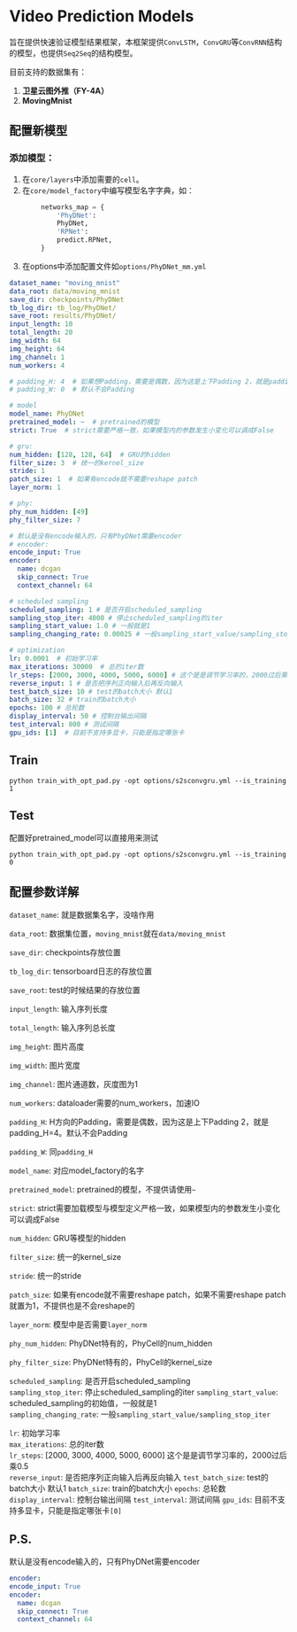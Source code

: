 # Video Prediction Models
旨在提供快速验证模型结果框架，本框架提供`ConvLSTM`，`ConvGRU`等`ConvRNN`结构的模型，也提供`Seq2Seq`的结构模型。  

目前支持的数据集有：
1. **卫星云图外推（FY-4A）**
2. **MovingMnist**

## 配置新模型

### 添加模型：

1. 在`core/layers`中添加需要的`cell`。  
2. 在`core/model_factory`中编写模型名字字典，如：


``` python
        networks_map = {
            'PhyDNet':
            PhyDNet,
            'RPNet':
            predict.RPNet,
        }
```

3. 在options中添加配置文件如`options/PhyDNet_mm.yml`
``` yml
dataset_name: "moving_mnist"
data_root: data/moving_mnist
save_dir: checkpoints/PhyDNet
tb_log_dir: tb_log/PhyDNet/
save_root: results/PhyDNet/
input_length: 10
total_length: 20
img_width: 64
img_height: 64
img_channel: 1
num_workers: 4

# padding_H: 4  # 如果想Padding，需要是偶数，因为这是上下Padding 2，就是padding_H=4
# padding_W: 0  # 默认不会Padding

# model
model_name: PhyDNet
pretrained_model: ~  # pretrained的模型
strict: True  # strict需要严格一致，如果模型内的参数发生小变化可以调成False

# gru:
num_hidden: [128, 128, 64]  # GRU的hidden
filter_size: 3  # 统一的kernel_size
stride: 1
patch_size: 1  # 如果有encode就不需要reshape patch
layer_norm: 1

# phy:
phy_num_hidden: [49]
phy_filter_size: 7

# 默认是没有encode输入的，只有PhyDNet需要encoder
# encoder:
encode_input: True
encoder:
  name: dcgan
  skip_connect: True
  context_channel: 64

# scheduled sampling
scheduled_sampling: 1 # 是否开启scheduled_sampling
sampling_stop_iter: 4000 # 停止scheduled_sampling的iter
sampling_start_value: 1.0 # 一般就是1
sampling_changing_rate: 0.00025 # 一般sampling_start_value/sampling_stop_iter

# optimization
lr: 0.0001  # 初始学习率
max_iterations: 30000  # 总的iter数
lr_steps: [2000, 3000, 4000, 5000, 6000] # 这个是是调节学习率的，2000过后乘0.5
reverse_input: 1 # 是否把序列正向输入后再反向输入
test_batch_size: 10 # test的batch大小 默认1
batch_size: 32 # train的batch大小
epochs: 100 # 总轮数
display_interval: 50 # 控制台输出间隔
test_interval: 800 # 测试间隔
gpu_ids: [1]  # 目前不支持多显卡，只能是指定哪张卡
```


## Train
```
python train_with_opt_pad.py -opt options/s2sconvgru.yml --is_training 1
```


## Test
配置好pretrained_model可以直接用来测试
```
python train_with_opt_pad.py -opt options/s2sconvgru.yml --is_training 0
```


## 配置参数详解

`dataset_name`: 就是数据集名字，没啥作用  

`data_root`: 数据集位置，`moving_mnist`就在`data/moving_mnist`  

`save_dir`: checkpoints存放位置  

`tb_log_dir`: tensorboard日志的存放位置  

`save_root`: test的时候结果的存放位置  

`input_length`: 输入序列长度  

`total_length`: 输入序列总长度  

`img_height`: 图片高度  

`img_width`: 图片宽度  

`img_channel`: 图片通道数，灰度图为1

`num_workers`: dataloader需要的num_workers，加速IO  

`padding_H`: H方向的Padding，需要是偶数，因为这是上下Padding 2，就是padding_H=4。默认不会Padding  

`padding_W`: 同`padding_H`  

`model_name`: 对应model_factory的名字  

`pretrained_model`: pretrained的模型，不提供请使用`~`  

`strict`: strict需要加载模型与模型定义严格一致，如果模型内的参数发生小变化可以调成False   

`num_hidden`: GRU等模型的hidden  

`filter_size`: 统一的kernel_size  

`stride`: 统一的stride  

`patch_size`: 如果有encode就不需要reshape patch，如果不需要reshape patch就置为1，不提供也是不会reshape的  

`layer_norm`: 模型中是否需要`layer_norm`

`phy_num_hidden`: PhyDNet特有的，PhyCell的num_hidden  

`phy_filter_size`: PhyDNet特有的，PhyCell的kernel_size

`scheduled_sampling`: 是否开启scheduled_sampling  
`sampling_stop_iter`: 停止scheduled_sampling的iter
`sampling_start_value`: scheduled_sampling的初始值，一般就是1  
`sampling_changing_rate`: 一般`sampling_start_value/sampling_stop_iter`  

`lr`: 初始学习率  
`max_iterations`: 总的iter数  
`lr_steps`: [2000, 3000, 4000, 5000, 6000] 这个是是调节学习率的，2000过后乘0.5  
`reverse_input`: 是否把序列正向输入后再反向输入
`test_batch_size`: test的batch大小 默认1
`batch_size`: train的batch大小
`epochs`: 总轮数
`display_interval`: 控制台输出间隔
`test_interval`: 测试间隔
`gpu_ids`: 目前不支持多显卡，只能是指定哪张卡`[0]`

## P.S.
默认是没有encode输入的，只有PhyDNet需要encoder
```yml
encoder:  
encode_input: True  
encoder:  
  name: dcgan  
  skip_connect: True  
  context_channel: 64  
```

